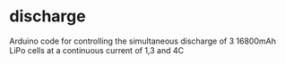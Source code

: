 # discharge
Arduino code for controlling the simultaneous discharge of 3 16800mAh LiPo cells at a continuous current of 1,3 and 4C
